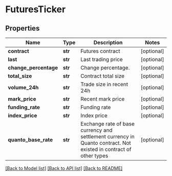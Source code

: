 # FuturesTicker

## Properties
Name | Type | Description | Notes
------------ | ------------- | ------------- | -------------
**contract** | **str** | Futures contract | [optional] 
**last** | **str** | Last trading price | [optional] 
**change_percentage** | **str** | Change percentage. | [optional] 
**total_size** | **str** | Contract total size | [optional] 
**volume_24h** | **str** | Trade size in recent 24h | [optional] 
**mark_price** | **str** | Recent mark price | [optional] 
**funding_rate** | **str** | Funding rate | [optional] 
**index_price** | **str** | Index price | [optional] 
**quanto_base_rate** | **str** | Exchange rate of base currency and settlement currency in Quanto contract. Not existed in contract of other types | [optional] 

[[Back to Model list]](../README.md#documentation-for-models) [[Back to API list]](../README.md#documentation-for-api-endpoints) [[Back to README]](../README.md)


